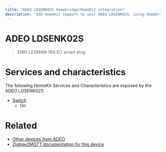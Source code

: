 ```yaml
---
title: "ADEO LDSENK02S Homebridge/HomeKit integration"
description: "Add HomeKit support to your ADEO LDSENK02S, using Homebridge, Zigbee2MQTT and homebridge-z2m."
---
```

<!---
This file has been GENERATED using src/docgen/docgen.ts
DO NOT EDIT THIS FILE MANUALLY!
-->
# ADEO LDSENK02S
> ENKI LEXMAN 16A EU smart plug


# Services and characteristics
The following HomeKit Services and Characteristics are exposed by
the ADEO LDSENK02S

* [Switch](../../switch.md)
  * On


# Related
* [Other devices from ADEO](../index.md#adeo)
* [Zigbee2MQTT documentation for this device](https://www.zigbee2mqtt.io/devices/LDSENK02S.html)